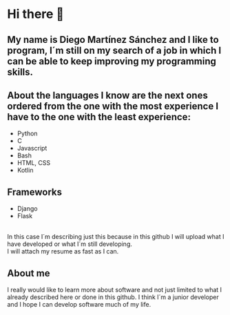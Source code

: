 # Hi there 👋

## My name is Diego Martínez Sánchez and I like to program, I´m still on my search of a job in which I can be able to keep improving my programming skills.
## About the languages I know are the next ones ordered from the one with the most experience I have to the one with the least experience:
* Python
* C
* Javascript
* Bash
* HTML, CSS
* Kotlin

## Frameworks
* Django
* Flask
<br>
In this case I´m describing just this because in this github I will upload what I have developed or what I´m still developing.<br>
I will attach my resume as fast as I can.<br>

## About me
I really would like to learn more about software and not just limited to what I already described here or done in this github. I think I´m a junior developer and I hope I can develop software much of my life.
